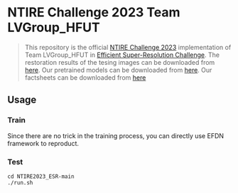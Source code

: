 # NTIRE Challenge 2023 Team LVGroup_HFUT

> This repository is the official [NTIRE Challenge 2023](https://cvlai.net/ntire/2023/#) implementation of Team LVGroup_HFUT in [Efficient Super-Resolution Challenge](https://codalab.lisn.upsaclay.fr/competitions/10256).
> The restoration results of the tesing images can be downloaded from [here](https://pan.baidu.com/s/1rcbNM8tjZePtZ-Rnqn1mFg?pwd=4n5j).
Our pretrained models can be downloaded from [here](https://pan.baidu.com/s/1RhWVzpOSjAnfVtPQNzKC6w?pwd=5d0y). Our factsheets can be downloaded from [here](https://pan.baidu.com/s/1-7V4DwXvD2UZIMfQYo7LIg?pwd=95e9)
## Usage
### Train
Since there are no trick in the training process, you can directly use EFDN framework to reproduct.
### Test
```
cd NTIRE2023_ESR-main
./run.sh
```
